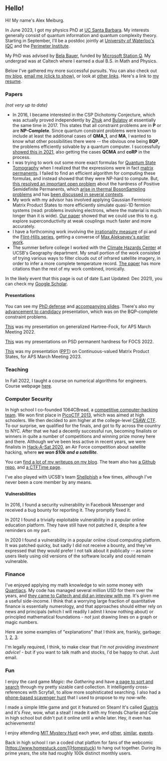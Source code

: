 ## Hello!

Hi! My name's Alex Meiburg.

In June 2023, I got my physics PhD at [UC Santa Barbara](https://www.physics.ucsb.edu/). My interests generally consist of quantum information and quantum complexity theory. Starting in September, I'll be a postdoc jointly at [University of Waterloo's IQC](https://uwaterloo.ca/institute-for-quantum-computing/) and the [Perimeter Institute](https://perimeterinstitute.ca/).

My PhD was advised by [Bela Bauer](https://scholar.google.com/citations?user=38AoAQ8AAAAJ&hl=en), funded by [Microsoft Station Q](https://www.microsoft.com/en-us/research/people/belabaue/). My undergrad was at Caltech where I earned a dual B.S. in Math and Physics.

Below I've gathered my more successful pursuits. You can also check out [my blog](http://blog.ohaithe.re), <a href='javascript:;' id='email_button' onclick='document.getElementById("email_button").outerHTML=atob("ZW1haWwgbWU6IGFsZXhAb2hhaXRoZS5yZSwgb3IgYW1laWJ1cmdAdWNzYi5lZHU=");'>email me (click to show)</a>, or look at [other links](/links.html).  Here's a link to [my resume](resume.pdf).

### Papers
_(not very up to date)_
 * In 2016, I became interested in the CSP Dichotomy Conjecture, which was actually proved independently by [Zhuk](https://arxiv.org/abs/1704.01914) and [Bulatov](https://arxiv.org/abs/1703.03021) at essentially the same time in 2017. This states that all constraint problems are in **P**  or are **NP-Complete**. Since quantum constraint problems were known to include at least the additional cases of **QMA_1**, and **MA**, I wanted to know what other possibilities there were -- the obvious one being **BQP**, the problems efficiently solvable by a quantum computer. I successfully [showed this in 2021](https://arxiv.org/abs/2101.08381), also getting the cases **QCMA** and **coRP** in the process.
 * I was trying to work out some more exact formulas for [Quantum State Tomography](https://en.wikipedia.org/wiki/Quantum_tomography) when I realized that the expressions were in fact [matrix permanents](https://en.wikipedia.org/wiki/Permanent_(mathematics)). I failed to find an efficient algorithm for computing these formulas, and instead showed that they were NP-hard to compute. But, [this resolved an important open problem](https://arxiv.org/abs/2111.03142) about the hardness of Positive Semidefinite Permanents, which [arise in thermal BosonSampling problems](https://strawberryfields.ai/photonics/demos/run_boson_sampling.html) and has [been discussed in several contexts](http://ieee-focs.org/FOCS-2017-Papers/3464a914.pdf).
 * My work with my advisor has involved applying Gaussian Fermionic Matrix Product States to more efficiently simulate quasi-1D fermion systems (read: problems involving electrons, where the material is much longer than it is wide). [Our paper](https://arxiv.org/abs/2112.02088) showed that we could use this to e.g. explore superconductivity at weak couplings much faster and more accurately.
 * I have a forthcoming work involving the [irrationality measure](https://mathworld.wolfram.com/IrrationalityMeasure.html) of pi and the [Flint-Hills series](https://mathworld.wolfram.com/FlintHillsSeries.html), getting a converse of [Max Alekseyev's earlier work](https://arxiv.org/abs/1104.5100).
 * The summer before college I worked with the [Climate Hazards Center](https://chc.ucsb.edu/) at UCSB's Geography department. My small portion of the work consisted of trying various ways to filter clouds out of infrared satellite imagery, in order to infer a more complete temperature record. [The paper](https://journals.ametsoc.org/view/journals/clim/32/17/jcli-d-18-0698.1.xml) has more citations than the rest of my work combined, ironically.

In the likely event that this page is out of date (Last Updated: Dec 2021), you can check my [Google Scholar](https://scholar.google.com/citations?user=ef4Pv9YAAAAJ&hl=en).

#### Presentations

You can see my [PhD defense](./papers_presentations/phd_defense_presentation.mp4) and [accompanying slides](./papers_presentations/Thesis_Defense.pdf). There's also my [advancement to candidacy](./papers_presentations/Advancement%20to%20Candidacy%20Presentation.pdf) presentation, which was on the BQP-complete constraint problems.

[This](./papers_presentations/APS%20March%202022_%20GFMPS%20gHF.pdf) was my presentation on generalized Hartree-Fock, for APS March Meeting 2022.

[This](./papers_presentations/Permanents__FOCS22_presentation.pdf) was my presentations on PSD permanent hardness for FOCS 2022.

[This](./papers_presentations/Meiburg-ContinuousMPS-APS_March23.pdf) was my presentation ([PPT](./papers_presentations/Meiburg-ContinuousMPS-APS_March23.pptx)) on Continuous-valued Matrix Product States, for APS March Meeting 2023. 

### Teaching
In Fall 2022, I taught a course on numerical algorithms for engineers. Course webpage [here](./ME140A/ME140A.md).

### Computer Security

In high school I co-founded 1064CBread, a [competitive computer-hacking team](https://www.hackthebox.com/blog/what-is-ctf). We won first place in [PicoCTF 2013](https://picoctf.org/about), which was aimed at high schoolers. We then decided to aim higher at the college-level [CSAW CTF](https://www.csaw.io/ctf). To our surprise, we qualified for the finals, and got to fly across the country to NYC. After that we had a decently successful run, becoming finalists or winners in quite a number of competitions and winning prize money here and there. Although we've been less active in recent years, we were finalists in [Hack-A-Sat 2020](https://www.hackasat.com/hackasat1), an Air Force competition about satellite hacking, where _**we won $10k and a satellite**_.

You can [find a lot of my writeups on my blog](https://blog.ohaithe.re/search/ctf). The team also has [a Github repo](https://github.com/1064CBread), and [a CTFTime page](https://ctftime.org/team/5320).

I've also played with UCSB's team [Shellphish](https://shellphish.net/index.html) a few times, although I've never been a core member by any means.

#### Vulnerabilities

In 2016, I found a security vulnerability in Facebook Messenger and received a bug bounty for reporting it. They promptly fixed it.

In 2012 I found a trivially exploitable vulnerability in a popular online education platform. They have still have not patched it, despite a few reminders on my part.

In 2020 I found a vulnerability in a popular online cloud computing platform. It was patched quicky, but sadly I did not receive a bounty, and they've expressed that they would prefer I not talk about it publically -- as some users likely using old versions of the software locally and could remain vulnerable.

### Finance

I've enjoyed applying my math knowledge to win some money with [Quantiacs](https://quantiacs.com/). My code has managed several million USD for them over the years, and [they came to Caltech and did an inteview with me](https://quantiacs.com/community/topic/19/interview-with-alex-trust-the-numbers). It's given me a useful side-income. I think that a worrying large fraction of quantitative finance is essentially numerology, and that approaches should either rely on news and principals (which I will readily I admit I know nothing about) or principled mathematical foundations - _not_ just drawing lines on a graph or magic numbers.

Here are some examples of "explanations" that I think are, frankly, garbage: [1](https://www.fxstreet.com/education/lessons-from-the-pros-forex-201106280000), [2](https://www.tradingview.com/chart/TVIX/wAzZ5VBq-TVIX-Futures-Pivotal-Point/), [3](https://www.kotaksecurities.com/blog/intelligence/technical-funda/heres-how-to-use-golden-ratio-and-fibonacci-sequence-in-trading.html).

I'm legally required, I think, to make clear that _I'm not providing investment advice!_ - but if you want to talk math and stocks, I'd be happy to chat. Just email.

### Fun

I enjoy the card game _Magic: the Gathering_ and have [a page to sort and search](./mtg_search.html) through my pretty sizable card collection. It intelligently cross-references with Scryfall, to allow more sophisticated searching. I also had a [phone-based scavenger hunt](/.hunt.html) that I used to propose to my now-wife.

I made a simple little game and got it featured on Steam! It's called [Quatris](https://store.steampowered.com/app/888140/Quatris/) and it's _Free_, wow, what a steal! I made it with my friends Charlie and Cole in high school but didn't put it online until a while later. Hey, it even has achievements!

I enjoy attending [MIT Mystery Hunt](https://www.mit.edu/~puzzle/) each year, and [other](http://2018.caltechpuzzlehunt.org/), [similar](https://2020.galacticpuzzlehunt.com/), [events](https://2021.teammatehunt.com/).

Back in high school I ran a coded chat platfom for fans of the webcomic [https://www.homestuck.com/](Homestuck) to hang out together. During its prime years, the site had roughly 100k distinct monthly users.
